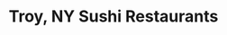 ---
layout: city
title: Troy, NY Sushi Restaurants
permalink: /new-york/troy/
stateAbbr: NY
stateName: New York
cityName: Troy

---